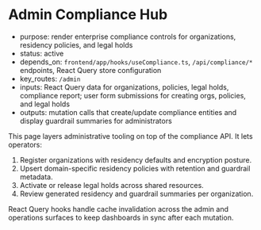 # Admin Compliance Hub

- purpose: render enterprise compliance controls for organizations, residency policies, and legal holds
- status: active
- depends_on: `frontend/app/hooks/useCompliance.ts`, `/api/compliance/*` endpoints, React Query store configuration
- key_routes: `/admin`
- inputs: React Query data for organizations, policies, legal holds, compliance report; user form submissions for creating orgs, policies, and legal holds
- outputs: mutation calls that create/update compliance entities and display guardrail summaries for administrators

This page layers administrative tooling on top of the compliance API. It lets operators:

1. Register organizations with residency defaults and encryption posture.
2. Upsert domain-specific residency policies with retention and guardrail metadata.
3. Activate or release legal holds across shared resources.
4. Review generated residency and guardrail summaries per organization.

React Query hooks handle cache invalidation across the admin and operations surfaces to keep dashboards in sync after each mutation.
